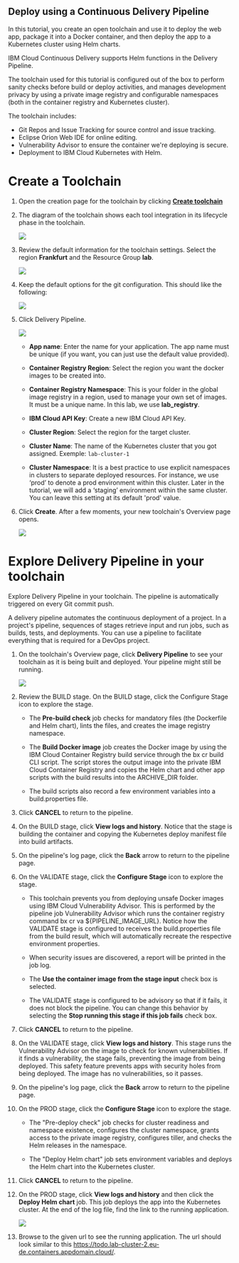 ## Deploy using a Continuous Delivery Pipeline

In this tutorial, you create an open toolchain and use it to deploy the web app, package it into a Docker container, and then deploy the app to a Kubernetes cluster using Helm charts.

IBM Cloud Continuous Delivery supports Helm functions in the Delivery Pipeline. 

The toolchain used for this tutorial is configured out of the box to perform sanity checks before build or deploy activities, and manages development privacy by using a private image registry and configurable namespaces (both in the container registry and Kubernetes cluster).

The toolchain includes:

* Git Repos and Issue Tracking for source control and issue tracking.
* Eclipse Orion Web IDE for online editing.
* Vulnerability Advisor to ensure the container we're deploying is secure.
* Deployment to IBM Cloud Kubernetes with Helm.

# Create a Toolchain

1. Open the creation page for the toolchain by clicking **[Create toolchain](https://cloud.ibm.com/devops/setup/deploy?repository=https://github.com/lionelmace/mytodo&branch=master)**

1. The diagram of the toolchain shows each tool integration in its lifecycle phase in the toolchain.

    ![](./images/toolchain-landing.png)

1. Review the default information for the toolchain settings. Select the region **Frankfurt** and the Resource Group **lab**.

    ![](./images/toolchain-name-param.png)

1. Keep the default options for the git configuration. This should like the following:

    ![](./images/toolchain-git.png)

1. Click Delivery Pipeline.

    ![](./images/toolchain-pipeline-config.png)

    * **App name**: Enter the name for your application. The app name must be unique (if you want, you can just use the default value provided).

    * **Container Registry Region**: Select the region you want the docker images to be created into.

    * **Container Registry Namespace**: This is your folder in the global image registry in a region, used to manage your own set of images. It must be a unique name. In this lab, we use **lab_registry**.

    * **IBM Cloud API Key**: Create a new IBM Cloud API Key.

    * **Cluster Region**: Select the region for the target cluster. 

    * **Cluster Name**: The name of the Kubernetes  cluster that you got assigned. Exemple: `lab-cluster-1`

    * **Cluster Namespace**: It is a best practice to use explicit namespaces in clusters to separate deployed resources. For instance, we use ‘prod’ to denote a prod environment within this cluster. Later in the tutorial, we will add a ‘staging’ environment within the same cluster. You can leave this setting at its default 'prod' value.

1. Click **Create**. After a few moments, your new toolchain's Overview page opens.

    ![](./images/toolchain-created.png)

# Explore Delivery Pipeline in your toolchain

Explore Delivery Pipeline in your toolchain. The pipeline is automatically triggered on every Git commit push.

A delivery pipeline automates the continuous deployment of a project. In a project's pipeline, sequences of stages retrieve input and run jobs, such as builds, tests, and deployments. You can use a pipeline to facilitate everything that is required for a DevOps project.

1. On the toolchain's Overview page, click **Delivery Pipeline** to see your toolchain as it is being built and deployed. Your pipeline might still be running.

    ![](./images/toolchain-pipeline.png)

1. Review the BUILD stage. On the BUILD stage, click the Configure Stage icon to explore the stage.

    * The **Pre-build check** job checks for mandatory files (the Dockerfile and Helm chart), lints the files, and creates the image registry namespace.

    * The **Build Docker image** job creates the Docker image by using the IBM Cloud Container Registry build service through the bx cr build CLI script. The script stores the output image into the private IBM Cloud Container Registry and copies the Helm chart and other app scripts with the build results into the ARCHIVE_DIR folder.

    * The build scripts also record a few environment variables into a build.properties file.

1. Click **CANCEL** to return to the pipeline.

1. On the BUILD stage, click **View logs and history**. Notice that the stage is building the container and copying the Kubernetes deploy manifest file into build artifacts.

1. On the pipeline's log page, click the **Back** arrow to return to the pipeline page.

1. On the VALIDATE stage, click the **Configure Stage** icon to explore the stage.

    * This toolchain prevents you from deploying unsafe Docker images using IBM Cloud Vulnerability Advisor. This is performed by the pipeline job Vulnerability Advisor which runs the container registry command bx cr va ${PIPELINE_IMAGE_URL}. Notice how the VALIDATE stage is configured to receives the build.properties file from the build result, which will automatically recreate the respective environment properties.

    * When security issues are discovered, a report will be printed in the job log.

    * The **Use the container image from the stage input** check box is selected.

    * The VALIDATE stage is configured to be advisory so that if it fails, it does not block the pipeline. You can change this behavior by selecting the **Stop running this stage if this job fails** check box. 

1. Click **CANCEL** to return to the pipeline.

1. On the VALIDATE stage, click **View logs and history**. This stage runs the Vulnerability Advisor on the image to check for known vulnerabilities. If it finds a vulnerability, the stage fails, preventing the image from being deployed. This safety feature prevents apps with security holes from being deployed. The image has no vulnerabilities, so it passes.

1. On the pipeline's log page, click the **Back** arrow to return to the pipeline page.

1. On the PROD stage, click the **Configure Stage** icon to explore the stage.

    * The "Pre-deploy check" job checks for cluster readiness and namespace existence, configures the cluster namespace, grants access to the private image registry, configures tiller, and checks the Helm releases in the namespace.

    * The "Deploy Helm chart" job sets environment variables and deploys the Helm chart into the Kubernetes cluster.

1. Click **CANCEL** to return to the pipeline.

1. On the PROD stage, click **View logs and history** and then click the **Deploy Helm chart** job. This job deploys the app into the Kubernetes cluster. At the end of the log file, find the link to the running application.

    ![](./images/toolchain-pipeline-deploy.png)

1. Browse to the given url to see the running application. The url should look similar to this https://todo.lab-cluster-2.eu-de.containers.appdomain.cloud/.
